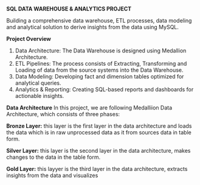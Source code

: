 **SQL DATA WAREHOUSE & ANALYTICS PROJECT**

Building a comprehensive data warehouse, ETL processes, data modeling and analytical solution to derive insights from the data using MySQL.

**Project Overview**
1. Data Architecture: The Data Warehouse is designed using Medallion Architecture.
2. ETL Pipelines: The process consists of Extracting, Transforming and Loading of data from the source systems into the Data Warehouse.
3. Data Modeling: Developing fact and dimension tables optimized for analytical queries.
4. Analytics & Reporting: Creating SQL-based reports and dashboards for actionable insights.

**Data Architecture**
In this project, we are following Medalliion Data Architecture, which consists of three phases:

**Bronze Layer:**
this layer is the first layer in the data architecture and loads the data which is in raw unprocessed data as it from sources data in table form.

**Silver Layer:**
this layer is the second layer in the data architecture, makes changes to the data in the table form.

**Gold Layer:**
this layyer is the third layer in the data architecture, extracts insights from the data and visualizes
